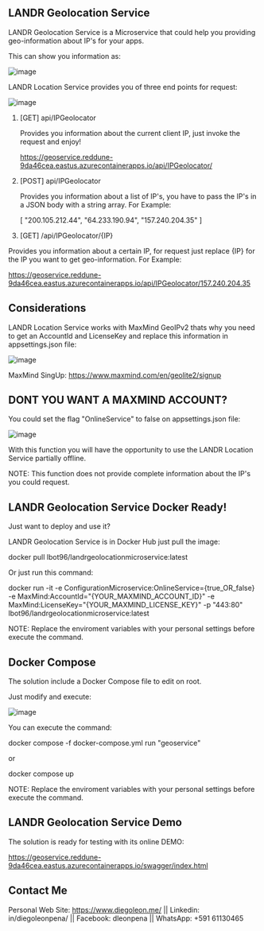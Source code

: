 LANDR Geolocation Service
-------------------------

LANDR Geolocation Service is a Microservice that could help you providing geo-information about IP's for your apps.

This can show you information as:

![image](https://user-images.githubusercontent.com/58711247/171029742-bc195603-cd3f-4f43-a16f-9e3324ec445d.png)

LANDR Location Service provides you of three end points for request:

![image](https://user-images.githubusercontent.com/58711247/171030048-e151a665-f8a4-4098-a62d-ac613cf442c7.png)

1. [GET] api/IPGeolocator
   
   Provides you information about the current client IP, just invoke the request and enjoy!
   
   https://geoservice.reddune-9da46cea.eastus.azurecontainerapps.io/api/IPGeolocator/

2. [POST] api/IPGeolocator

   Provides you information about a list of IP's, you have to pass the IP's in a JSON body with a string array.
   For Example:
   
   [
      "200.105.212.44",
      "64.233.190.94",
      "157.240.204.35"
  ]
3. [GET] /api/IPGeolocator/{IP}
  
  Provides you information about a certain  IP, for request just replace {IP} for the IP you want to get geo-information.
  For Example:
  
  https://geoservice.reddune-9da46cea.eastus.azurecontainerapps.io/api/IPGeolocator/157.240.204.35
  

Considerations
---------------

LANDR Location Service works with MaxMind GeoIPv2 thats why you need to get an AccountId and LicenseKey and replace this information in appsettings.json file:

![image](https://user-images.githubusercontent.com/58711247/171032215-add96b17-317a-443d-a8f5-e5de9baa3bca.png)

MaxMind SingUp: https://www.maxmind.com/en/geolite2/signup

DONT YOU WANT A MAXMIND ACCOUNT?
---------------------------------

You could set the flag "OnlineService" to false  on appsettings.json file:

![image](https://user-images.githubusercontent.com/58711247/171033160-3d61c165-5dd1-4c52-ad6b-fea3338539f3.png)

With this function you will have the opportunity to use the  LANDR Location Service partially offline.

NOTE: This function does not provide complete information about the IP's you could request.

LANDR Geolocation Service Docker Ready!
---------------------------------------

Just want to deploy and use it?

LANDR Geolocation Service is in Docker Hub just pull the image:

docker pull lbot96/landrgeolocationmicroservice:latest

Or just run this command:

docker run -it -e ConfigurationMicroservice:OnlineService={true_OR_false} -e MaxMind:AccountId="{YOUR_MAXMIND_ACCOUNT_ID}" -e MaxMind:LicenseKey="{YOUR_MAXMIND_LICENSE_KEY}" -p "443:80" lbot96/landrgeolocationmicroservice:latest

NOTE: Replace the enviroment variables with your personal settings before execute the command.

Docker Compose
-------------------------------------

The solution include a Docker Compose file to edit on root.

Just modify and execute:

![image](https://user-images.githubusercontent.com/58711247/171037608-041b6b75-893b-49b1-b117-5057738efbfa.png)

You can execute the command:

docker compose -f docker-compose.yml run "geoservice"

or 

docker compose up

NOTE: Replace the enviroment variables with your personal settings before execute the command.

LANDR Geolocation Service Demo
-------------------------------------

The solution is ready for testing with its online DEMO:

https://geoservice.reddune-9da46cea.eastus.azurecontainerapps.io/swagger/index.html

Contact Me
-------------------------------------

Personal Web Site: https://www.diegoleon.me/ || Linkedin: in/diegoleonpena/ || Facebook: dleonpena || WhatsApp: +591 61130465 
